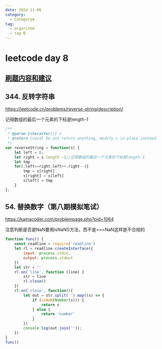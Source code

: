 ```yaml
---
date: 2024-11-06
category:
  - CategoryA
tag:
  - argorithm
  - tag B
---
```


# leetcode day 8
## [刷题内容和建议](https://docs.qq.com/doc/DUGdsY2JFaFhDRVZH)

## 344. 反转字符串
<https://leetcode.cn/problems/reverse-string/description/>

记得数组的最后一个元素的下标是length-1
```javascript
/**
 * @param {character[]} s
 * @return {void} Do not return anything, modify s in-place instead.
 */
var reverseString = function(s) {
    let left = 0;
    let right = s.length -1//记得数组的最后一个元素的下标是length-1
    let tmp
    for(;left<=right;left++,right--){
        tmp = s[right]
        s[right] = s[left]
        s[left] = tmp
    }
};
```

## 54. 替换数字（第八期模拟笔试）
<https://kamacoder.com/problempage.php?pid=1064>

注意判断是否是NaN要用isNaN()方法，而不是===NaN这样是不合规的
```javascript
function func() {
    const readline = require('readline')
    let rl = readline.createInterface({
        input: process.stdin,
        output: process.stdout
    })
    let str = ''
    rl.on('line', function (line) {
        str = line
        rl.close()
    })
    rl.on('close', function(){
        let out = str.split('').map((s) => {
            if (isNaN(Number(s))) {
                return s
            } else {
                return 'number'
            }
        })
        console.log(out.join(''));
    })
}
func()
```